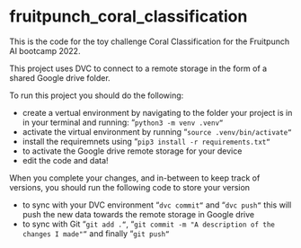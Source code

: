 # fruitpunch_coral_classification
This is the code for the toy challenge Coral Classification for the Fruitpunch AI bootcamp 2022. 

This project uses DVC to connect to a remote storage in the form of a shared Google drive folder. 

To run this project you should do the following: 
* create a vertual environment by navigating to the folder your project is in in your terminal and running: “`python3 -m venv .venv“`
* activate the virtual environment by running “`source .venv/bin/activate“`
* install the requiremnets using “`pip3 install -r requirements.txt“`
* to activate the Google drive remote storage for your device 
* edit the code and data!

When you complete your changes, and in-between to keep track of versions, you should run the following code to store your version 
* to sync with your DVC environment “`dvc commit“` and “`dvc push“` this will push the new data towards the remote storage in Google drive 
* to sync with Git “`git add .“`, “`git commit -m "A description of the changes I made"“` and finally “`git push“`
